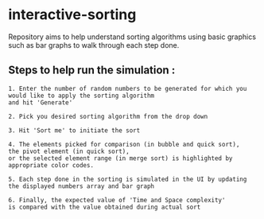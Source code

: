 # interactive-sorting
Repository aims to help understand sorting algorithms using basic graphics such as bar graphs to walk through each step done.

Steps to help run the simulation :
--------------------------------

    1. Enter the number of random numbers to be generated for which you would like to apply the sorting algorithm 
    and hit 'Generate'
    
    2. Pick you desired sorting algorithm from the drop down
    
    3. Hit 'Sort me' to initiate the sort
    
    4. The elements picked for comparison (in bubble and quick sort),  
    the pivot element (in quick sort), 
    or the selected element range (in merge sort) is highlighted by appropriate color codes.
    
    5. Each step done in the sorting is simulated in the UI by updating the displayed numbers array and bar graph
    
    6. Finally, the expected value of 'Time and Space complexity' 
    is compared with the value obtained during actual sort